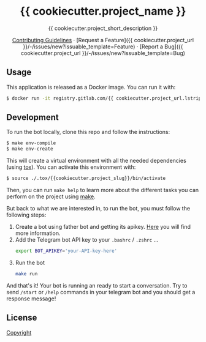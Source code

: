<div align="center">

# {{ cookiecutter.project_name }}

{{ cookiecutter.project_short_description }}

[Contributing Guidelines](./CONTRIBUTING.md) · [Request a Feature]({{ cookiecutter.project_url }}/-/issues/new?issuable_template=Feature) · [Report a Bug]({{ cookiecutter.project_url }}/-/issues/new?issuable_template=Bug)

</div>

## Usage

This application is released as a Docker image. You can run it with:

```bash
$ docker run -it registry.gitlab.com/{{ cookiecutter.project_url.lstrip("https://gitlab.com/") }}:{{ cookiecutter.version }}
```

## Development

To run the bot locally, clone this repo and follow the instructions:

```bash
$ make env-compile
$ make env-create
```

This will create a virtual environment with all the needed dependencies (using [tox](https://tox.readthedocs.io/en/latest/)). You can activate this environment with:

```bash
$ source ./.tox/{{cookiecutter.project_slug}}/bin/activate
```

Then, you can run `make help` to learn more about the different tasks you can perform on the project using [make](https://www.gnu.org/software/make/).

But back to what we are interested in, to run the bot, you must follow the following steps:

1. Create a bot using father bot and getting its apikey. [Here](https://core.telegram.org/bots#how-do-i-create-a-bot) you will find more information.
1. Add the Telegram bot API key to your `.bashrc` / `.zshrc` ...
    ```bash
    export BOT_APIKEY='your-API-key-here'
    ```
3. Run the bot
    ```bash
    make run
    ```
And that's it! Your bot is running an ready to start a conversation. Try to send `/start` or `/help` commands in your telegram bot and you should get a response message!

## License

[Copyright](./LICENSE)